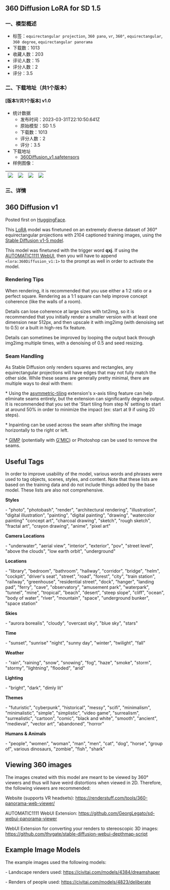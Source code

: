 ## 360 Diffusion LoRA for SD 1.5
### 一、模型概述

- 标签：`equirectangular projection`, `360 pano`, `vr`, `360°`, `equirectangular`, `360 degree`, `equirectangular panorama`
- 下载数：1013
- 收藏人数：203
- 评论人数：15
- 评分人数：2
- 评分：3.5

### 二、下载地址（共1个版本）

#### [版本1/共1个版本] v1.0

- 统计数据
  - 发布时间：2023-03-31T22:10:50.641Z
  - 原始模型：SD 1.5
  - 下载数：1013
  - 评分人数：2
  - 评分：3.5
- 下载地址
  - [360Diffusion_v1.safetensors](https://civitai.com/api/download/models/32094)
- 样例图像：

| <img src="https://image.civitai.com/xG1nkqKTMzGDvpLrqFT7WA/a4388007-5557-4fe3-674f-24a411556200/width=450/365256.jpeg" /> | <img src="https://image.civitai.com/xG1nkqKTMzGDvpLrqFT7WA/7bd85add-6cfb-4f8c-96d9-75538347f500/width=450/365270.jpeg" /> | <img src="https://image.civitai.com/xG1nkqKTMzGDvpLrqFT7WA/2a681834-0b21-4c8f-c0d7-f1eb00a07900/width=450/365269.jpeg" /> | <img src="https://image.civitai.com/xG1nkqKTMzGDvpLrqFT7WA/8b14f96b-cc8e-480a-c93b-335fc5da4b00/width=450/365268.jpeg" /> |
| ---- | ---- | ---- | ---- |


### 三、详情
<h2>360 Diffusion v1</h2><p>Posted first on <a target="_blank" rel="ugc" href="https://huggingface.co/ProGamerGov/360-Diffusion-LoRA-sd-v1-5">HuggingFace</a>.</p><p>This <a target="_blank" rel="ugc" href="https://arxiv.org/abs/2106.09685">LoRA</a> model was finetuned on an extremely diverse dataset of 360° equirectangular projections with 2104 captioned training images, using the <a target="_blank" rel="ugc" href="https://huggingface.co/runwayml/stable-diffusion-v1-5">Stable Diffusion v1-5 model</a>.</p><p>This model was finetuned with the trigger word <strong>qxj</strong>. If using the <a target="_blank" rel="ugc" href="https://github.com/AUTOMATIC1111/stable-diffusion-webui">AUTOMATIC1111 WebUI</a>, then you will have to append <code>&lt;lora:360Diffusion_v1:1&gt;</code> to the prompt as well in order to activate the model.</p><p></p><h3>Rendering Tips</h3><p>When rendering, it is recommended that you use either a 1:2 ratio or a perfect square. Rendering as a 1:1 square can help improve concept coherence (like the walls of a room).</p><p>Details can lose coherence at large sizes with txt2img, so it is recommended that you initially render a smaller version with at least one dimension near 512px, and then upscale it with img2img (with denoising set to 0.5) or a built in high-res fix feature.</p><p>Details can sometimes be improved by looping the output back through img2img multiple times, with a denoising of 0.5 and seed resizing.</p><h3>Seam Handling</h3><p>As Stable Diffusion only renders squares and rectangles, any equirectangular projections will have edges that may not fully match the other side. While these seams are generally pretty minimal, there are multiple ways to deal with them:</p><p>* Using the <a target="_blank" rel="ugc" href="https://github.com/tjm35/asymmetric-tiling-sd-webui">asymmetric-tiling</a> extension's x-axis tiling feature can help eliminate seams entirely, but the extension can significantly degrade output. It is recommended that you set the 'Start tiling from step N' setting to start at around 50% in order to minimize the impact (ex: start at 9 if using 20 steps).</p><p>* Inpainting can be used across the seam after shifting the image horizontally to the right or left.</p><p>* <a target="_blank" rel="ugc" href="https://www.gimp.org/">GIMP</a> (potentially with <a target="_blank" rel="ugc" href="https://gmic.eu/">G'MIC</a>) or Photoshop can be used to remove the seams.</p><p></p><h2>Useful Tags</h2><p>In order to improve usability of the model, various words and phrases were used to tag objects, scenes, styles, and content. Note that these lists are based on the training data and do not include things added by the base model. These lists are also not comprehensive.</p><p><strong>Styles</strong></p><p>- "photo", "photobash", "render", "architectural rendering", "illustration", "digital illustration", "painting", "digital painting", "drawing", "watercolor painting" "concept art", "charcoal drawing", "sketch", "rough sketch", "fractal art", "crayon drawing", "anime", "pixel art"</p><p><strong>Camera Locations</strong></p><p>- "underwater", "aerial view", "interior", "exterior", "pov", "street level", "above the clouds", "low earth orbit", "underground"</p><p><strong>Locations</strong></p><p>- "library", "bedroom", "bathroom", "hallway", "corridor", "bridge", "helm", "cockpit", "driver's seat", "street", "road", "forest", "city", "train station", "railway", "greenhouse", "residential street", "dock", "hanger", "landing pad", "ferry", "cave", "observatory", "amusement park", "waterpark", "tunnel", "mine", "tropical", "beach", "desert", "steep slope", "cliff", "ocean", "body of water", "river", "mountain", "space", "underground bunker", "space station"</p><p><strong>Skies</strong></p><p>- "aurora borealis", "cloudy", "overcast sky", "blue sky", "stars"</p><p><strong>Time</strong></p><p>- "sunset", "sunrise" "night", "sunny day", "winter", "twilight", "fall"</p><p><strong>Weather</strong></p><p>- "rain", "raining", "snow", "snowing", "fog", "haze", "smoke", "storm", "stormy", "lightning", "flooded", "arid"</p><p><strong>Lighting</strong></p><p>- "bright", "dark", "dimly lit"</p><p><strong>Themes</strong></p><p>- "futuristic", "cyberpunk", "historical", "messy", "scifi", "minimalism", "minimalistic", "simple", "simplistic", "video game", "surrealism", "surrealistic", "cartoon", "comic", "black and white", "smooth", "ancient", "medieval", "vector art", "abandoned", "horror"</p><p><strong>Humans &amp; Animals</strong></p><p>- "people", "women", "woman", "man", "men", "cat", "dog", "horse", "group of", various dinosaurs, "zombie", "fish", "shark"</p><p></p><h2>Viewing 360 images</h2><p>The images created with this model are meant to be viewed by 360° viewers and thus will have weird distortions when viewed in 2D. Therefore, the following viewers are recommended:</p><p>Website (supports VR headsets): <a target="_blank" rel="ugc" href="https://renderstuff.com/tools/360-panorama-web-viewer/">https://renderstuff.com/tools/360-panorama-web-viewer/</a></p><p>AUTOMATIC1111 WebUI Extension: <a target="_blank" rel="ugc" href="https://github.com/GeorgLegato/sd-webui-panorama-viewer">https://github.com/GeorgLegato/sd-webui-panorama-viewer</a></p><p>WebUI Extension for converting your renders to stereoscopic 3D images: <a target="_blank" rel="ugc" href="https://github.com/thygate/stable-diffusion-webui-depthmap-script">https://github.com/thygate/stable-diffusion-webui-depthmap-script</a></p><p></p><h2><strong>Example Image Models</strong></h2><p></p><p>The example images used the following models:</p><p></p><p>- Landscape renders used: <a target="_blank" rel="ugc" href="https://civitai.com/models/4384/dreamshaper">https://civitai.com/models/4384/dreamshaper</a></p><p>- Renders of people used: <a target="_blank" rel="ugc" href="https://civitai.com/models/4823/deliberate">https://civitai.com/models/4823/deliberate</a></p>